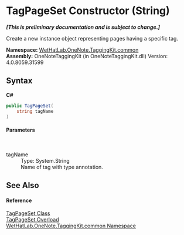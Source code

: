 # TagPageSet Constructor (String)
 _**\[This is preliminary documentation and is subject to change.\]**_

Create a new instance object representing pages having a specific tag.

**Namespace:**&nbsp;<a href="bcdbab9c-63d1-48a4-6937-af53fb8d9a55">WetHatLab.OneNote.TaggingKit.common</a><br />**Assembly:**&nbsp;OneNoteTaggingKit (in OneNoteTaggingKit.dll) Version: 4.0.8059.31599

## Syntax

**C#**<br />
``` C#
public TagPageSet(
	string tagName
)
```


#### Parameters
&nbsp;<dl><dt>tagName</dt><dd>Type: System.String<br />Name of tag with type annotation.</dd></dl>

## See Also


#### Reference
<a href="8abe04f4-0682-74c0-5557-fa48d6eff35f">TagPageSet Class</a><br /><a href="65b60630-bdad-b4af-fbf8-875f1dfc1de0">TagPageSet Overload</a><br /><a href="bcdbab9c-63d1-48a4-6937-af53fb8d9a55">WetHatLab.OneNote.TaggingKit.common Namespace</a><br />